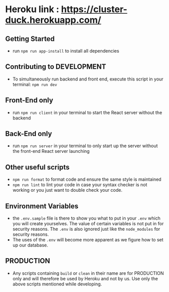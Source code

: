 # Heroku link : <https://cluster-duck.herokuapp.com/>

## Getting Started

- run  `npm run app-install` to install all dependencies

## Contributing to DEVELOPMENT

- To simultaneously run backend and front end, execute this script in your terminal: `npm run dev`

## Front-End only

- run `npm run client` in your terminal to start the React server without the backend

## Back-End only

- run `npm run server` in your terminal to only start up the server without the front-end React server launching

## Other useful scripts

- `npm run format` to format code and ensure the same style is maintained
- `npm run lint` to lint your code in case your syntax checker is not working or you just want to double check your code.

## Environment Variables

- the  `.env.sample` file is there to show you what to put in your `.env` which you will create yourselves. The value of certain variables is not put in for security reasons. The `.env` is also ignored just like the `node_modules` for security reasons.
- The uses of the `.env` will become more apparent as we figure how to set up our database.

## PRODUCTION

- Any scripts containing `build` or `clean` in their name are for PRODUCTION only and will therefore be used by Heroku and not by us. Use only the above scripts mentioned while developing.
